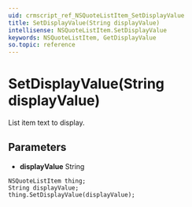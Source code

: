 ```yaml
---
uid: crmscript_ref_NSQuoteListItem_SetDisplayValue
title: SetDisplayValue(String displayValue)
intellisense: NSQuoteListItem.SetDisplayValue
keywords: NSQuoteListItem, GetDisplayValue
so.topic: reference
---
```


# SetDisplayValue(String displayValue)

List item text to display.

## Parameters

* **displayValue** String

```crmscript
NSQuoteListItem thing;
String displayValue;
thing.SetDisplayValue(displayValue);
```

